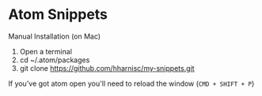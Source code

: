 # Atom Snippets

Manual Installation (on Mac)

1. Open a terminal
2. cd ~/.atom/packages
3. git clone https://github.com/hharnisc/my-snippets.git

If you've got atom open you'll need to reload the window (`CMD + SHIFT + P`)
